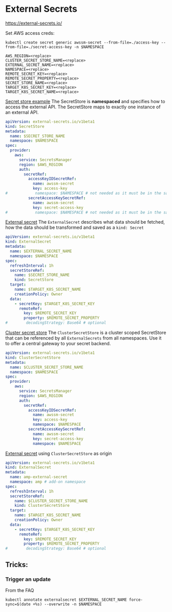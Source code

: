 # External Secrets
https://external-secrets.io/

Set AWS access creds:
```shell
kubectl create secret generic awssm-secret --from-file=./access-key --from-file=./secret-access-key -n $NAMESPACE
```

```shell 
AWS_REGION=<replace>
CLUSTER_SECRET_STORE_NAME=<replace>
EXTERNAL_SECRET_NAME=<replace>
NAMESPACE=<replace>
REMOTE_SECRET_KEY=<replace>
REMOTE_SECRET_PROPERTY=<replace>
SECRET_STORE_NAME=<replace>
TARGET_K8S_SECRET_KEY=<replace>
TARGET_K8S_SECRET_NAME=<replace>
```

[Secret store example](https://external-secrets.io/latest/api/secretstore/)
The SecretStore is **namespaced** and specifies how to access the external API. The SecretStore maps to exactly one instance of an external API.

```yaml
apiVersion: external-secrets.io/v1beta1
kind: SecretStore
metadata:
  name: $SECRET_STORE_NAME
  namespace: $NAMESPACE
spec:
  provider:
    aws:
      service: SecretsManager
      region: $AWS_REGION
      auth:
        secretRef:
          accessKeyIDSecretRef:
            name: awssm-secret
            key: access-key
#            namespace: $NAMESPACE # not needed as it must be in the same namespace as the `SecretStore`
          secretAccessKeySecretRef:
            name: awssm-secret
            key: secret-access-key
#            namespace: $NAMESPACE # not needed as it must be in the same namespace as the `SecretStore`
```

[External secret](https://external-secrets.io/latest/api/externalsecret/)
The `ExternalSecret` describes what data should be fetched, how the data should be transformed and saved as a `kind: Secret`

```yaml
apiVersion: external-secrets.io/v1beta1
kind: ExternalSecret
metadata:
  name: $EXTERNAL_SECRET_NAME
  namespace: $NAMESPACE
spec:
  refreshInterval: 1h
  secretStoreRef:
    name: $SECRET_STORE_NAME
    kind: SecretStore
  target:
    name: $TARGET_K8S_SECRET_NAME
    creationPolicy: Owner
  data:
    - secretKey: $TARGET_K8S_SECRET_KEY
      remoteRef:
        key: $REMOTE_SECRET_KEY
        property: $REMOTE_SECRET_PROPERTY
#        decodingStrategy: Base64 # optional
```

[Cluster secret store](https://external-secrets.io/latest/api/clustersecretstore/)
The `ClusterSecretStore` is a cluster scoped SecretStore that can be referenced by all `ExternalSecrets` from all namespaces. Use it to offer a central gateway to your secret backend.

```yaml
apiVersion: external-secrets.io/v1beta1
kind: ClusterSecretStore
metadata:
  name: $CLUSTER_SECRET_STORE_NAME
  namespace: $NAMESPACE
spec:
  provider:
    aws:
      service: SecretsManager
      region: $AWS_REGION
      auth:
        secretRef:
          accessKeyIDSecretRef:
            name: awssm-secret
            key: access-key
            namespace: $NAMESPACE
          secretAccessKeySecretRef:
            name: awssm-secret
            key: secret-access-key
            namespace: $NAMESPACE
```

[External secret](https://external-secrets.io/latest/api/externalsecret/) using `ClusterSecretStore` as origin

```yaml
apiVersion: external-secrets.io/v1beta1
kind: ExternalSecret
metadata:
  name: amp-external-secret
  namespace: amp # add-on namespace
spec:
  refreshInterval: 1h
  secretStoreRef:
    name: $CLUSTER_SECRET_STORE_NAME
    kind: ClusterSecretStore
  target:
    name: $TARGET_K8S_SECRET_NAME
    creationPolicy: Owner
  data:
    - secretKey: $TARGET_K8S_SECRET_KEY
      remoteRef:
        key: $REMOTE_SECRET_KEY
        property: $REMOTE_SECRET_PROPERTY
#        decodingStrategy: Base64 # optional
```

## Tricks:

### Trigger an update
From the FAQ

```shell
kubectl annotate externalsecret $EXTERNAL_SECRET_NAME force-sync=$(date +%s) --overwrite -n $NAMESPACE
```
